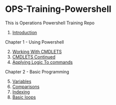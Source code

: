 # OPS-Training-Powershell
This is Operations Powershell Training Repo

1. [Introduction](Introduction.md)

Chapter 1 - Using Powershell 

2. [Working With CMDLETS](cmdlets.md)
3. [CMDLETS Continued](cmdlets2.md)
4. [Applying Logic To commands](logic.md)

Chapter 2 - Basic Programming

5. [Variables](variables.md)
6. [Comparisons](comparisons.md)
7. [Indexing](indexing.md)
8. [Basic loops](loops.md)

